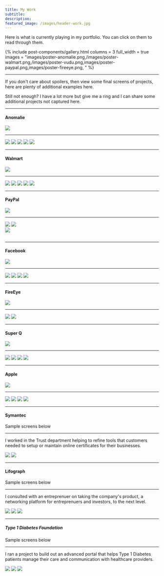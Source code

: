 ```yaml
---
title: My Work
subtitle: 
description: 
featured_image: /images/header-work.jpg
---
```


<p class="text-center">Here is what is currently playing in my portfolio. You can click on them to read through them.</p>

{% include post-components/gallery.html
	columns = 3
	full_width = true
	images = "images/poster-anomalie.png,/images/poster-walmart.png,/images/poster-vudu.png,images/poster-paypal.png,images/poster-fireeye.png,
	"
%}

<hr class="work__hr" />
<p class="text-center">If you don't care about spoilers, then view some final screens of projects, here are plenty of additional examples here.</p>

<p class="text-center">Still not enough? I have a lot more but give me a ring and I can share some additional projects not captured here.</p>
<hr class="work__hr" />

<div class="wrap grid__2-col work__divider">
<div><h4 class="text-center">Anomalie</h4></div>
<div><a href="/project/anomalie.html"><img src="/images/button-read-story.svg"></a></div>
</div>
<hr class="work__hr" />

<div class="gallery" data-columns="3">
	<img src="/images/story-anomalie-x3.png">
	<img src="/images/story-anomalie-x5.png">
	<img src="/images/story-anomalie-x8.png">
	<img src="/images/story-anomalie-x13.png">
	<img src="/images/story-anomalie-x20.png">
</div>

<hr class="work__hr" />
<div class="wrap grid__2-col work__divider">
<div><h4 class="text-center">Walmart</h4></div>
<div><a href="/project/walmart.html"><img src="/images/button-read-story.svg"></a></div>
</div>
<hr class="work__hr" />

<div class="gallery" data-columns="2">
	<img src="/images/story-walmart-14a.jpg">
	<img src="/images/story-walmart-14b.png">
	<img src="/images/story-walmart-14c.png">
	<img src="/images/story-walmart-14d.png">
	<img src="/images/story-walmart-14e.png">
</div>

<hr class="work__hr" />
<div class="wrap grid__2-col work__divider">
<div><h4 class="text-center">PayPal</h4></div>
<div><a href="/project/paypal.html"><img src="/images/button-read-story.svg"></a></div>
</div>
<hr class="work__hr" />

<div class="gallery" data-columns="2">
	<img src="/images/portfolio-paypal-1.png">
	<img src="/images/portfolio-paypal-2.png">
</div>
<div>
	<img src="/images/portfolio-paypal-3.png">
</div><br/>

<hr class="work__hr" />
<div class="wrap grid__2-col work__divider">
<div><h4 class="text-center">Facebook</h4></div>
<div><a href="/project/facebook.html"><img src="/images/button-read-story.svg"></a></div>
</div>
<hr class="work__hr" />

<div class="gallery" data-columns="1">
	<img src="/images/story-facebook-15a.png">
	<img src="/images/story-facebook-15b.png">
	<img src="/images/story-facebook-10a.png">
	<img src="/images/story-facebook-10b.png">
</div>

<hr class="work__hr" />
<div class="wrap grid__2-col work__divider">
<div><h4 class="text-center">FireEye</h4></div>
<div><a href="/project/fireeye.html"><img src="/images/button-read-story.svg"></a></div>
</div>
<hr class="work__hr" />

<div class="gallery" data-columns="2">
	<img src="/images/portfolio-fireeye-1.png">
	<img src="/images/portfolio-fireeye-2.png">
</div>

<hr class="work__hr" />
<div class="wrap grid__2-col work__divider">
<div><h4 class="text-center">Super Q</h4></div>
<div><a href="/project/vudu.html"><img src="/images/button-read-story.svg"></a></div>
</div>
<hr class="work__hr" />

<div class="gallery" data-columns="1">
	<img src="/images/portfolio-vudu-1.png">
	<img src="/images/portfolio-vudu-2.png">
	<img src="/images/portfolio-vudu-3.png">
	<img src="/images/portfolio-vudu-4.png">
</div>

<hr class="work__hr" />
<div class="wrap grid__2-col work__divider">
<div><h4 class="text-center">Apple</h4></div>
<div><a href="/project/apple.html"><img src="/images/button-read-story.svg"></a></div>
</div>
<hr class="work__hr" />

<div class="gallery" data-columns="1">
	<img src="/images/portfolio-apple-1.png">
	<img src="/images/portfolio-apple-2.png">
	<img src="/images/portfolio-apple-3.png">
	<img src="/images/portfolio-apple-4.png">
</div>

<!--
	<hr />

	<h3 class="text-center">Rune</h3>

	I led the design efforts at Rune, an early stage startup, whose focus was to help smaller online publishers leverage the social graph to drive traffic to their sites.

	<div class="gallery" data-columns="1">
		<img src="/images/portfolio-rune-1.png">
		<img src="/images/portfolio-rune-2.png">
		<img src="/images/portfolio-rune-3.png">
		<img src="/images/portfolio-rune-4.png">
		<img src="/images/portfolio-rune-5.png">
	</div>
-->

<hr />
<div class="wrap grid__3-col work__divider">
<div><h4 class="text-center">Symantec</h4></div>
<div>Sample screens below</div>
<div></div>
</div>
<hr />

I worked in the Trust department helping to refine tools that customers needed to setup or maintain online certificates for their businesses.

<div class="gallery" data-columns="1">
	<img src="/images/portfolio-symantec-2.png">
	<img src="/images/portfolio-symantec-4.png">
</div>

<hr />
<div class="wrap grid__3-col work__divider">
<div><h4 class="text-center">Lifograph</h4></div>
<div>Sample screens below</div>
<div></div>
</div>
<hr />

I consulted with an entreprenuer on taking the company's product, a networking platform for entreprenuers and investors, to the next level.

<div class="gallery" data-columns="1">
	<img src="/images/portfolio-lifograph-1.png">
	<img src="/images/portfolio-lifograph-2.png">
	<img src="/images/portfolio-lifograph-3.png">
</div>

<hr />
<div class="wrap grid__3-col work__divider">
<div><h5 class="text-center">Type 1 Diabetes Foundation</h5></div>
<div>Sample screens below</div>
<div></div>
</div>
<hr />

I ran a project to build out an advanced portal that helps Type 1 Diabetes patients manage their care and communication with healthcare providers.

<div class="gallery" data-columns="1">
	<img src="/images/portfolio-t1de-1.png">
	<img src="/images/portfolio-t1de-2.png">
	<img src="/images/portfolio-t1de-3.png">	
</div>
